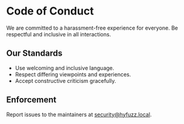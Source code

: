 # Code of Conduct

We are committed to a harassment-free experience for everyone. Be respectful and inclusive in all interactions.

## Our Standards
- Use welcoming and inclusive language.
- Respect differing viewpoints and experiences.
- Accept constructive criticism gracefully.

## Enforcement
Report issues to the maintainers at security@hyfuzz.local.
